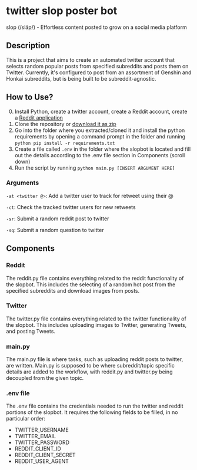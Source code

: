 # twitter slop poster bot

slop (/släp/) - Effortless content posted to grow on a social media platform

## Description

This is a project that aims to create an automated twitter account that selects random popular posts from specified subreddits and posts them on Twitter. Currently, it's configured to post from an assortment of Genshin and Honkai subreddits, but is being built to be subreddit-agnostic.

## How to Use?

0. Install Python, create a twitter account, create a Reddit account, create a [Reddit application](https://www.reddit.com/prefs/apps)
1. Clone the repository or [download it as zip](https://github.com/spiiritual/twitter-slopbot/archive/refs/heads/main.zip)
2. Go into the folder where you extracted/cloned it and install the python requirements by opening a command prompt in the folder and running ```python pip install -r requirements.txt```
3. Create a file called ```.env``` in the folder where the slopbot is located and fill out the details according to the .env file section in Components (scroll down)
4. Run the script by running ```python main.py [INSERT ARGUMENT HERE]```

### Arguments

```-at <twitter @>```: Add a twitter user to track for retweet using their @

```-ct```: Check the tracked twitter users for new retweets

```-sr```: Submit a random reddit post to twitter

```-sq```: Submit a random question to twitter

## Components

### Reddit 

The reddit.py file contains everything related to the reddit functionality of the slopbot. This includes the selecting of a random hot post from the specified subreddits and download images from posts.

### Twitter

The twitter.py file contains everything related to the twitter functionality of the slopbot. This includes uploading images to Twitter, generating Tweets, and posting Tweets.

### main.py

The main.py file is where tasks, such as uploading reddit posts to twitter, are written. Main.py is supposed to be where subreddit/topic specific details are added to the workflow, with reddit.py and twitter.py being decoupled from the given topic.

### .env file

The .env file contains the credentials needed to run the twitter and reddit portions of the slopbot. It requires the following fields to be filled, in no particular order:
- TWITTER_USERNAME
- TWITTER_EMAIL
- TWITTER_PASSWORD
- REDDIT_CLIENT_ID
- REDDIT_CLIENT_SECRET
- REDDIT_USER_AGENT






